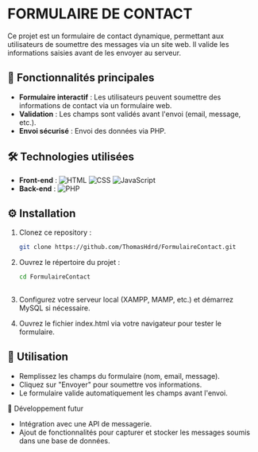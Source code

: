 # FORMULAIRE DE CONTACT

Ce projet est un formulaire de contact dynamique, permettant aux utilisateurs de soumettre des messages via un site web. Il valide les informations saisies avant de les envoyer au serveur.

## 🚀 Fonctionnalités principales

- **Formulaire interactif** : Les utilisateurs peuvent soumettre des informations de contact via un formulaire web.
- **Validation** : Les champs sont validés avant l'envoi (email, message, etc.).
- **Envoi sécurisé** : Envoi des données via PHP.

## 🛠️ Technologies utilisées

- **Front-end** : ![HTML](https://img.shields.io/badge/-HTML5-E34F26?logo=html5&logoColor=fff) ![CSS](https://img.shields.io/badge/-CSS3-1572B6?logo=css3&logoColor=fff) ![JavaScript](https://img.shields.io/badge/-JavaScript-F7DF1E?logo=javascript&logoColor=333)
- **Back-end** : ![PHP](https://img.shields.io/badge/-PHP-777BB4?logo=php&logoColor=fff)

## ⚙️ Installation

1. Clonez ce repository :
   ```bash
   git clone https://github.com/ThomasHdrd/FormulaireContact.git

2. Ouvrez le répertoire du projet :
   ```bash
   cd FormulaireContact
  
3. Configurez votre serveur local (XAMPP, MAMP, etc.) et démarrez MySQL si nécessaire.

4. Ouvrez le fichier index.html via votre navigateur pour tester le formulaire.

## 📝 Utilisation
- Remplissez les champs du formulaire (nom, email, message).
- Cliquez sur "Envoyer" pour soumettre vos informations.
- Le formulaire valide automatiquement les champs avant l'envoi.

🌱 Développement futur
- Intégration avec une API de messagerie.
- Ajout de fonctionnalités pour capturer et stocker les messages soumis dans une base de données.
